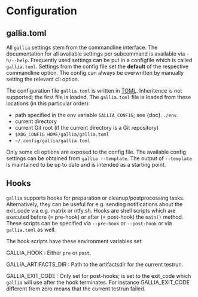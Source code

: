 <!--
SPDX-FileCopyrightText: AISEC Pentesting Team

SPDX-License-Identifier: CC0-1.0
-->

# Configuration

## gallia.toml

All `gallia` settings stem from the commandline interface.
The documentation for all available settings per subcommand is available via `-h/--help`.
Frequently used settings can be put in a configfile which is called `gallia.toml`.
Settings from the config file set the **default** of the respective commandline option.
The config can always be overwritten by manually setting the relevant cli option.

The configuration file `gallia.toml` is written in [TOML](https://toml.io/en/). 
Inheritence is not supported; the first file is loaded.
The `gallia.toml` file is loaded from these locations (in this particular order):

* path specified in the env variable `GALLIA_CONFIG`; see {doc}`../env`.
* current directory
* current Git root (if the current directory is a Git repository)
* `$XDG_CONFIG_HOME/gallia/gallia.toml`
* `~/.config/gallia/gallia.toml`

Only some cli options are exposed to the config file.
The available config settings can be obtained from `gallia --template`.
The output of `--template` is maintained to be up to date and is intended as a starting point.

## Hooks

`gallia` supports hooks for preparation or cleanup/postprocessing tasks.
Alternatively, they can be useful for e.g. sending notifications about the exit_code via e.g. matrix or ntfy.sh.
Hooks are shell scripts which are executed before (= pre-hook) or after (= post-hook) the `main()` method.
These scripts can be specified via `--pre-hook` or `--post-hook` or via `gallia.toml` as well.

The hook scripts have these environment variables set:

GALLIA_HOOK
: Either `pre` or `post`.

GALLIA_ARTIFACTS_DIR
: Path to the artifactsdir for the current testrun.

GALLIA_EXIT_CODE
: Only set for post-hooks; is set to the exit_code which `gallia` will use after the hook terminates.
  For instance GALLIA_EXIT_CODE different from zero means that the current testrun failed.
